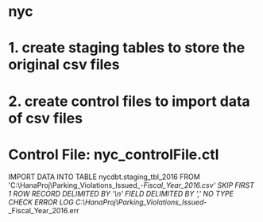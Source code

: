 # nyc

# 1. create staging tables to store the original csv files
# 2. create control files to import data of csv files
# Control File: nyc_controlFile.ctl
IMPORT DATA 
INTO TABLE nycdbt.staging_tbl_2016
FROM 'C:\HanaProj\Parking_Violations_Issued_-_Fiscal_Year_2016.csv'
SKIP FIRST 1 ROW
RECORD DELIMITED BY '\n'
FIELD DELIMITED BY ','
NO TYPE CHECK
ERROR LOG C:\HanaProj\Parking_Violations_Issued_-_Fiscal_Year_2016.err

